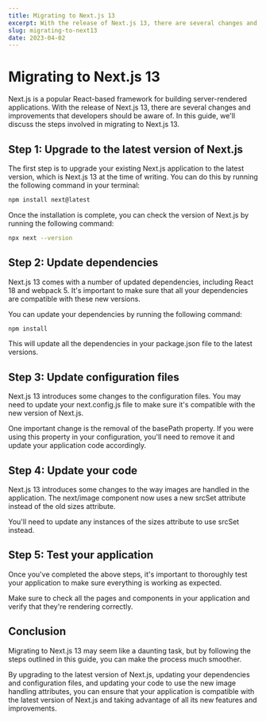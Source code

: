 ```yaml
---
title: Migrating to Next.js 13
excerpt: With the release of Next.js 13, there are several changes and improvements that developers should be aware of. In this guide, we'll discuss the steps involved in migrating to Next.js 13.
slug: migrating-to-next13
date: 2023-04-02
---
```


# Migrating to Next.js 13

Next.js is a popular React-based framework for building server-rendered applications. With the release of Next.js 13, there are several changes and improvements that developers should be aware of. In this guide, we'll discuss the steps involved in migrating to Next.js 13.

## Step 1: Upgrade to the latest version of Next.js

The first step is to upgrade your existing Next.js application to the latest version, which is Next.js 13 at the time of writing. You can do this by running the following command in your terminal:

```bash
npm install next@latest
```

Once the installation is complete, you can check the version of Next.js by running the following command:

```bash
npx next --version
```

## Step 2: Update dependencies

Next.js 13 comes with a number of updated dependencies, including React 18 and webpack 5. It's important to make sure that all your dependencies are compatible with these new versions.

You can update your dependencies by running the following command:

```bash
npm install
```

This will update all the dependencies in your package.json file to the latest versions.

## Step 3: Update configuration files

Next.js 13 introduces some changes to the configuration files. You may need to update your next.config.js file to make sure it's compatible with the new version of Next.js.

One important change is the removal of the basePath property. If you were using this property in your configuration, you'll need to remove it and update your application code accordingly.

## Step 4: Update your code

Next.js 13 introduces some changes to the way images are handled in the application. The next/image component now uses a new srcSet attribute instead of the old sizes attribute.

You'll need to update any instances of the sizes attribute to use srcSet instead.

## Step 5: Test your application

Once you've completed the above steps, it's important to thoroughly test your application to make sure everything is working as expected.

Make sure to check all the pages and components in your application and verify that they're rendering correctly.

## Conclusion

Migrating to Next.js 13 may seem like a daunting task, but by following the steps outlined in this guide, you can make the process much smoother.

By upgrading to the latest version of Next.js, updating your dependencies and configuration files, and updating your code to use the new image handling attributes, you can ensure that your application is compatible with the latest version of Next.js and taking advantage of all its new features and improvements.
